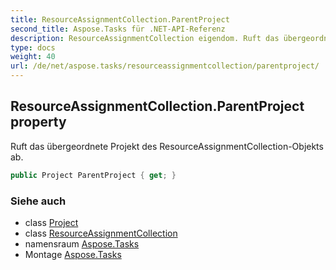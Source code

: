 ```yaml
---
title: ResourceAssignmentCollection.ParentProject
second_title: Aspose.Tasks für .NET-API-Referenz
description: ResourceAssignmentCollection eigendom. Ruft das übergeordnete Projekt des ResourceAssignmentCollectionObjekts ab.
type: docs
weight: 40
url: /de/net/aspose.tasks/resourceassignmentcollection/parentproject/
---
```

## ResourceAssignmentCollection.ParentProject property

Ruft das übergeordnete Projekt des ResourceAssignmentCollection-Objekts ab.

```csharp
public Project ParentProject { get; }
```

### Siehe auch

* class [Project](../../project/)
* class [ResourceAssignmentCollection](../)
* namensraum [Aspose.Tasks](../../resourceassignmentcollection/)
* Montage [Aspose.Tasks](../../../)


